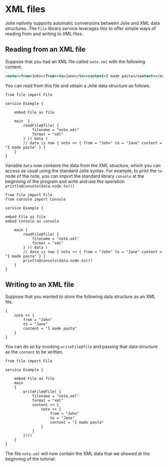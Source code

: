 # XML files

Jolie natively supports automatic conversions between Jolie and XML data structures.
The `File` library service leverages this to offer simple ways of reading from and writing to XML files.

## Reading from an XML file

Suppose that you had an XML file called `note.xml` with the following content.

```xml
<note><from>John</from><to>Jane</to><content>I made pasta</content></note>
```

You can read from this file and obtain a Jolie data structure as follows.

```jolie
from file import File

service Example {

    embed File as file

    main  {
        readFile@file( {
            filename = "note.xml"
            format = "xml"
        } )( data )
        // data is now { note << { from = "John" to = "Jane" content = "I made pasta" } }
    }
}
```

Variable `data` now contains the data from the XML structure, which you can access as usual using the standard Jolie syntax. For example, to print the `to` node of the note, you can import the standard library  ```console``` at the beginning of the program and write and use the operation ` println@console(data.node.to)() `

```jolie
from file import File
from console import Console

service Example {

embed File as file
embed Console as console

    main {
        readFile@file( {
            filename = "note.xml"
            format = "xml"
        } )( data )
        // data is now { note << { from = "John" to = "Jane" content = "I made pasta" } }
        println@console(data.node.to)()
    }
}
```

## Writing to an XML file

Suppose that you wanted to store the following data structure as an XML file.

```jolie
{
    note << {
        from = "John"
        to = "Jane"
        content = "I made pasta"
    }
}
```

You can do so by invoking `writeFile@file` and passing that data structure as the `content` to be written.

```jolie
from file import File

service Example {

    embed File as file
    main
    {
        writeFile@file( {
            filename = "note.xml"
            format = "xml"
            content << {
                note << {
                    from = "John"
                    to = "Jane"
                    content = "I made pasta"
                }
            }
        })()
    }
}
```

The file `note.xml` will now contain the XML data that we showed at the beginning of the tutorial.
